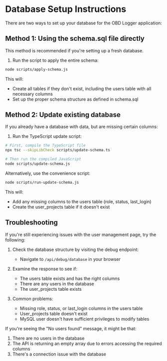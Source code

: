 # Database Setup Instructions

There are two ways to set up your database for the OBD Logger application:

## Method 1: Using the schema.sql file directly

This method is recommended if you're setting up a fresh database.

1. Run the script to apply the entire schema:

```bash
node scripts/apply-schema.js
```

This will:
- Create all tables if they don't exist, including the users table with all necessary columns
- Set up the proper schema structure as defined in schema.sql

## Method 2: Update existing database

If you already have a database with data, but are missing certain columns:

1. Run the TypeScript update script:

```bash
# First, compile the TypeScript file
npx tsc --skipLibCheck scripts/update-schema.ts

# Then run the compiled JavaScript
node scripts/update-schema.js
```

Alternatively, use the convenience script:

```bash
node scripts/run-update-schema.js
```

This will:
- Add any missing columns to the users table (role, status, last_login)
- Create the user_projects table if it doesn't exist

## Troubleshooting

If you're still experiencing issues with the user management page, try the following:

1. Check the database structure by visiting the debug endpoint:
   - Navigate to `/api/debug/database` in your browser

2. Examine the response to see if:
   - The users table exists and has the right columns
   - There are any users in the database
   - The user_projects table exists

3. Common problems:
   - Missing role, status, or last_login columns in the users table
   - User_projects table doesn't exist
   - MySQL user doesn't have sufficient privileges to modify tables

If you're seeing the "No users found" message, it might be that:
1. There are no users in the database
2. The API is returning an empty array due to errors accessing the required columns
3. There's a connection issue with the database 